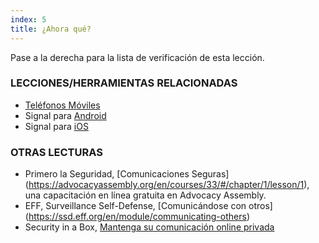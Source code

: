 ```yaml
---
index: 5
title: ¿Ahora qué?
---
```

Pase a la derecha para la lista de verificación de esta lección.

### LECCIONES/HERRAMIENTAS RELACIONADAS

*   [Teléfonos Móviles](umbrella://lesson/mobile-phones)
*   Signal para [Android](umbrella://lesson/signal-for-android)
*   Signal para [iOS](umbrella://lesson/signal-for-ios)

### OTRAS LECTURAS

*   Primero la Seguridad, [Comunicaciones Seguras] (https://advocacyassembly.org/en/courses/33/#/chapter/1/lesson/1), una capacitación en línea gratuita en Advocacy Assembly.
*   EFF, Surveillance Self-Defense, [Comunicándose con otros] (https://ssd.eff.org/en/module/communicating-others)
*   Security in a Box, [Mantenga su comunicación online privada](https://securityinabox.org/en/guide/secure-communication)